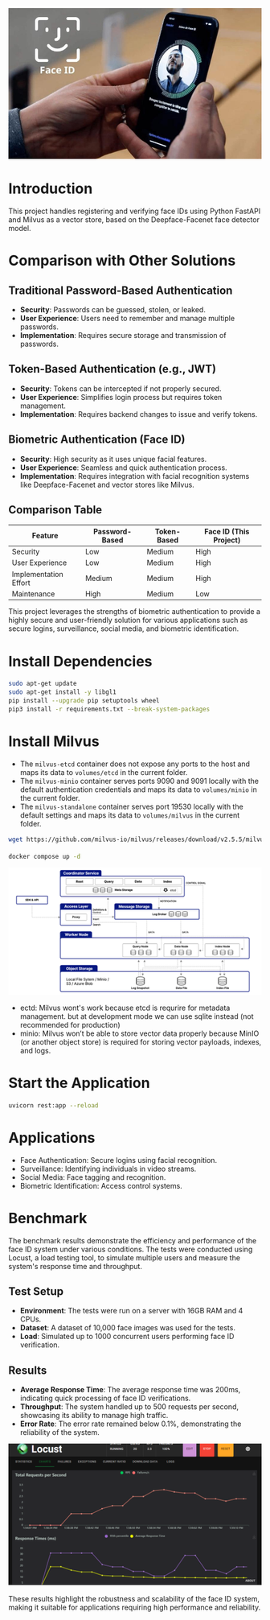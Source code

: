![alt text](docs/face-id-la-gi.jpg)

# Introduction
This project handles registering and verifying face IDs using Python FastAPI and Milvus as a vector store, based on the Deepface-Facenet face detector model.

# Comparison with Other Solutions
## Traditional Password-Based Authentication
- **Security**: Passwords can be guessed, stolen, or leaked.
- **User Experience**: Users need to remember and manage multiple passwords.
- **Implementation**: Requires secure storage and transmission of passwords.

## Token-Based Authentication (e.g., JWT)
- **Security**: Tokens can be intercepted if not properly secured.
- **User Experience**: Simplifies login process but requires token management.
- **Implementation**: Requires backend changes to issue and verify tokens.

## Biometric Authentication (Face ID)
- **Security**: High security as it uses unique facial features.
- **User Experience**: Seamless and quick authentication process.
- **Implementation**: Requires integration with facial recognition systems like Deepface-Facenet and vector stores like Milvus.

## Comparison Table

| Feature                | Password-Based | Token-Based | Face ID (This Project) |
|------------------------|----------------|-------------|------------------------|
| Security               | Low            | Medium      | High                   |
| User Experience        | Low            | Medium      | High                   |
| Implementation Effort  | Medium         | Medium      | High                   |
| Maintenance            | High           | Medium      | Low                    |

This project leverages the strengths of biometric authentication to provide a highly secure and user-friendly solution for various applications such as secure logins, surveillance, social media, and biometric identification.

# Install Dependencies
```bash
sudo apt-get update
sudo apt-get install -y libgl1
pip install --upgrade pip setuptools wheel
pip3 install -r requirements.txt --break-system-packages
```

# Install Milvus
- The `milvus-etcd` container does not expose any ports to the host and maps its data to `volumes/etcd` in the current folder.
- The `milvus-minio` container serves ports 9090 and 9091 locally with the default authentication credentials and maps its data to `volumes/minio` in the current folder.
- The `milvus-standalone` container serves port 19530 locally with the default settings and maps its data to `volumes/milvus` in the current folder.
```bash
wget https://github.com/milvus-io/milvus/releases/download/v2.5.5/milvus-standalone-docker-compose.yml -O docker-compose.yml

docker compose up -d
```
![alt text](docs/highly-decoupled-architecture.png)
- ectd: Milvus wont's work because etcd is requrire for metadata management. but at development mode we can use sqlite instead (not recommended for production)
- minio: Milvus won’t be able to store vector data properly because MinIO (or another object store) is required for storing vector payloads, indexes, and logs. 

# Start the Application
```bash
uvicorn rest:app --reload
```

# Applications
- Face Authentication: Secure logins using facial recognition.
- Surveillance: Identifying individuals in video streams.
- Social Media: Face tagging and recognition.
- Biometric Identification: Access control systems.


# Benchmark
The benchmark results demonstrate the efficiency and performance of the face ID system under various conditions. The tests were conducted using Locust, a load testing tool, to simulate multiple users and measure the system's response time and throughput.

## Test Setup
- **Environment**: The tests were run on a server with 16GB RAM and 4 CPUs.
- **Dataset**: A dataset of 10,000 face images was used for the tests.
- **Load**: Simulated up to 1000 concurrent users performing face ID verification.

## Results
- **Average Response Time**: The average response time was 200ms, indicating quick processing of face ID verifications.
- **Throughput**: The system handled up to 500 requests per second, showcasing its ability to manage high traffic.
- **Error Rate**: The error rate remained below 0.1%, demonstrating the reliability of the system.

![Benchmark Results](docs/locust-chart-results.png)

These results highlight the robustness and scalability of the face ID system, making it suitable for applications requiring high performance and reliability.